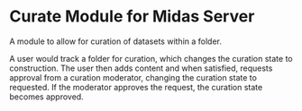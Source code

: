 # Curate Module for Midas Server #

A module to allow for curation of datasets within a folder.

A user would track a folder for curation, which changes the curation state to
construction. The user then adds content and when satisfied, requests approval
from a curation moderator, changing the curation state to requested. If the
moderator approves the request, the curation state becomes approved.

